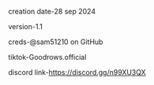 creation date-28 sep 2024

version-1.1

creds-@sam51210 on GitHub

tiktok-Goodrows.official

discord link-https://discord.gg/n99XU3QX




